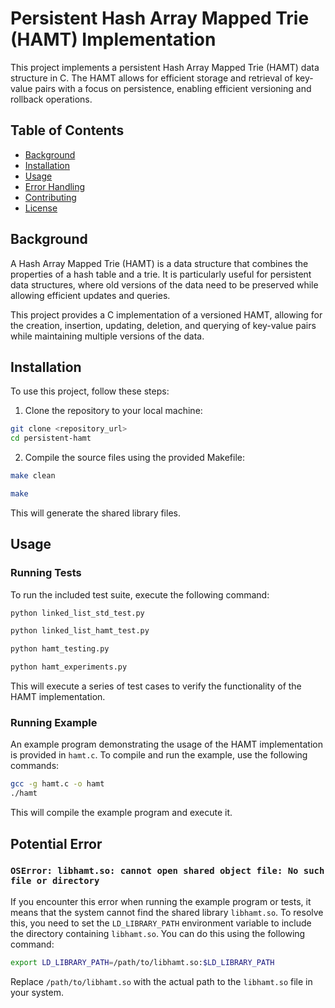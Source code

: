 # Persistent Hash Array Mapped Trie (HAMT) Implementation

This project implements a persistent Hash Array Mapped Trie (HAMT) data structure in C. The HAMT allows for efficient storage and retrieval of key-value pairs with a focus on persistence, enabling efficient versioning and rollback operations.

## Table of Contents

- [Background](#background)
- [Installation](#installation)
- [Usage](#usage)
- [Error Handling](#error-handling)
- [Contributing](#contributing)
- [License](#license)

## Background

A Hash Array Mapped Trie (HAMT) is a data structure that combines the properties of a hash table and a trie. It is particularly useful for persistent data structures, where old versions of the data need to be preserved while allowing efficient updates and queries.

This project provides a C implementation of a versioned HAMT, allowing for the creation, insertion, updating, deletion, and querying of key-value pairs while maintaining multiple versions of the data.

## Installation

To use this project, follow these steps:

1. Clone the repository to your local machine:

```bash
git clone <repository_url>
cd persistent-hamt
```

2. Compile the source files using the provided Makefile:

```bash
make clean
```

```bash
make
```

This will generate the shared library files.

## Usage

### Running Tests

To run the included test suite, execute the following command:

```bash
python linked_list_std_test.py
```

```bash
python linked_list_hamt_test.py
```

```bash
python hamt_testing.py
```

```bash
python hamt_experiments.py
```

This will execute a series of test cases to verify the functionality of the HAMT implementation.

### Running Example

An example program demonstrating the usage of the HAMT implementation is provided in `hamt.c`. To compile and run the example, use the following commands:

```bash
gcc -g hamt.c -o hamt
./hamt
```

This will compile the example program and execute it.

## Potential Error

### `OSError: libhamt.so: cannot open shared object file: No such file or directory`

If you encounter this error when running the example program or tests, it means that the system cannot find the shared library `libhamt.so`. To resolve this, you need to set the `LD_LIBRARY_PATH` environment variable to include the directory containing `libhamt.so`. You can do this using the following command:

```bash
export LD_LIBRARY_PATH=/path/to/libhamt.so:$LD_LIBRARY_PATH
```

Replace `/path/to/libhamt.so` with the actual path to the `libhamt.so` file in your system.
```